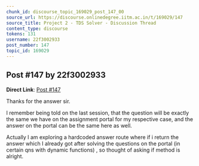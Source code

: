 ```yaml
---
chunk_id: discourse_topic_169029_post_147_00
source_url: https://discourse.onlinedegree.iitm.ac.in/t/169029/147
source_title: Project 2 - TDS Solver - Discussion Thread
content_type: discourse
tokens: 131
username: 22f3002933
post_number: 147
topic_id: 169029
---
```


## Post #147 by 22f3002933

**Direct Link**: [Post #147](https://discourse.onlinedegree.iitm.ac.in/t/169029/147)

Thanks for the answer sir.

I remember being told on the last session, that the question will be exactly the same we have on the assignment portal for my respective case, and the answer on the portal can be the same here as well.

Actually I am exploring a hardcoded answer route where if i return the answer which I already got after solving the questions on the portal (in certain qns with dynamic functions) , so thought of asking if method is alright.
